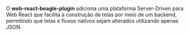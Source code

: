 O **web-react-beagle-plugin** adiciona uma plataforma Server-Driven para Web React que facilita a construção de telas por meio de um backend, permitindo que telas e fluxos nativos sejam alterados utilizando apenas JSON.
